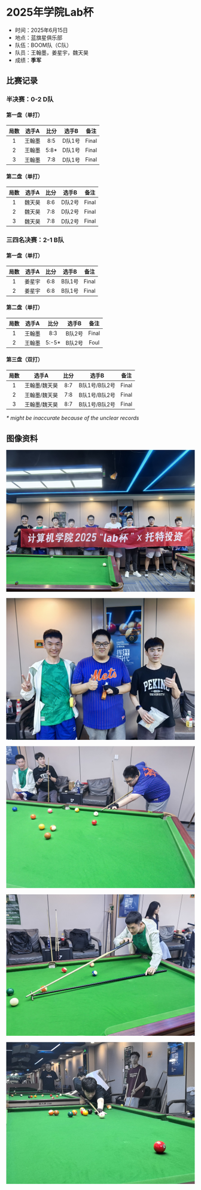 # 2025年学院Lab杯

- 时间：2025年6月15日
- 地点：蓝旗星俱乐部
- 队伍：BOOM队（C队）
- 队员：王翰墨，姜星宇，魏天昊
- 成绩：**季军**

## 比赛记录

### 半决赛：0-2 D队

#### 第一盘（单打）

| 局数 | 选手A  |  比分  | 选手B  | 备注  |
| :--: | :----: | :---: | :----: | :---: |
| 1    | 王翰墨 | 8:5   | D队1号 | Final |
| 2    | 王翰墨 | 5:8\* | D队1号 | Final |
| 3    | 王翰墨 | 7:8   | D队1号 | Final |

#### 第二盘（单打）

| 局数 | 选手A  | 比分 | 选手B  | 备注  |
| :--: | :----: | :-: | :----: | :---: |
| 1    | 魏天昊 | 8:6 | D队2号 | Final |
| 2    | 魏天昊 | 7:8 | D队2号 | Final |
| 3    | 魏天昊 | 7:8 | D队2号 | Final |

### 三四名决赛：2-1 B队

#### 第一盘（单打）

| 局数 | 选手A  | 比分 | 选手B  | 备注  |
| :--: | :----: | :-: | :----: | :---: |
| 1    | 姜星宇 | 6:8 | B队1号 | Final |
| 2    | 姜星宇 | 6:8 | B队1号 | Final |

#### 第二盘（单打）

| 局数 | 选手A  |  比分  | 选手B  | 备注  |
| :--: | :----: | :---: | :----: | :---: |
| 1    | 王翰墨 | 8:3    | B队2号 | Final |
| 2    | 王翰墨 | 5:-5\* | B队2号 | Foul  |

#### 第三盘（双打）

| 局数 |     选手A     | 比分 |    选手B     | 备注  |
| :--: | :----------: | :-: | :----------: | :---: |
| 1    | 王翰墨/魏天昊 | 8:7 | B队1号/B队2号 | Final |
| 2    | 王翰墨/魏天昊 | 7:8 | B队1号/B队2号 | Final |
| 3    | 王翰墨/魏天昊 | 8:7 | B队1号/B队2号 | Final |

*\* might be inaccurate because of the unclear records*

## 图像资料

![](./img/2025lab_001.jpg)

![](./img/2025lab_002.jpg)

![](./img/2025lab_003.jpg)

![](./img/2025lab_004.jpg)

![](./img/2025lab_005.jpg)